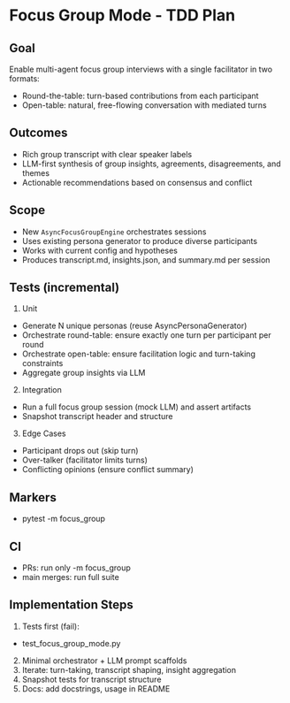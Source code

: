 # Focus Group Mode - TDD Plan

## Goal

Enable multi-agent focus group interviews with a single facilitator in two formats:

- Round-the-table: turn-based contributions from each participant
- Open-table: natural, free-flowing conversation with mediated turns

## Outcomes

- Rich group transcript with clear speaker labels
- LLM-first synthesis of group insights, agreements, disagreements, and themes
- Actionable recommendations based on consensus and conflict

## Scope

- New `AsyncFocusGroupEngine` orchestrates sessions
- Uses existing persona generator to produce diverse participants
- Works with current config and hypotheses
- Produces transcript.md, insights.json, and summary.md per session

## Tests (incremental)

1. Unit

- Generate N unique personas (reuse AsyncPersonaGenerator)
- Orchestrate round-table: ensure exactly one turn per participant per round
- Orchestrate open-table: ensure facilitation logic and turn-taking constraints
- Aggregate group insights via LLM

2. Integration

- Run a full focus group session (mock LLM) and assert artifacts
- Snapshot transcript header and structure

3. Edge Cases

- Participant drops out (skip turn)
- Over-talker (facilitator limits turns)
- Conflicting opinions (ensure conflict summary)

## Markers

- pytest -m focus_group

## CI

- PRs: run only -m focus_group
- main merges: run full suite

## Implementation Steps

1. Tests first (fail):

- test_focus_group_mode.py

2. Minimal orchestrator + LLM prompt scaffolds
3. Iterate: turn-taking, transcript shaping, insight aggregation
4. Snapshot tests for transcript structure
5. Docs: add docstrings, usage in README
